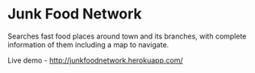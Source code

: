 # Junk Food Network

Searches fast food places around town and its branches, with complete information of them including a map to navigate.

Live demo - http://junkfoodnetwork.herokuapp.com/
